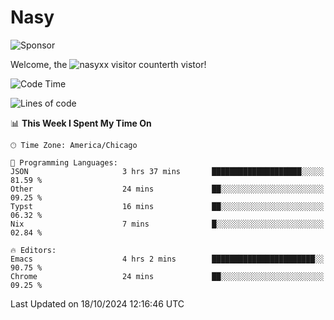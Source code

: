 # Nasy

<!--
<p align="center">
<img height="200" src="https://github-readme-stats.vercel.app/api?username=nasyxx&count_private=true&show_icons=true&theme=dracula&include_all_commits=true"/>
<img height="200" src="https://github-readme-stats.vercel.app/api/top-langs/?username=nasyxx&theme=dracula&hide=html,jupyter+notebook&count_private=true&show_icons=true"/>
</p>

  
----------------
-->

![Sponsor](https://img.shields.io/static/v1.svg?label=Sponsor&message=%E2%9D%A4&logo=GitHub&style=flat&color=pink)
 
Welcome, the ![nasyxx visitor counter](https://count.getloli.com/get/@nasyxx?theme=rule34)th vistor!
 
<!--START_SECTION:waka-->
![Code Time](http://img.shields.io/badge/Code%20Time-4%2C697%20hrs%2026%20mins-blue)

![Lines of code](https://img.shields.io/badge/From%20Hello%20World%20I%27ve%20Written-6.3%20million%20lines%20of%20code-blue)

📊 **This Week I Spent My Time On** 

```text
🕑︎ Time Zone: America/Chicago

💬 Programming Languages: 
JSON                     3 hrs 37 mins       ████████████████████░░░░░   81.59 % 
Other                    24 mins             ██░░░░░░░░░░░░░░░░░░░░░░░   09.25 % 
Typst                    16 mins             ██░░░░░░░░░░░░░░░░░░░░░░░   06.32 % 
Nix                      7 mins              █░░░░░░░░░░░░░░░░░░░░░░░░   02.84 % 

🔥 Editors: 
Emacs                    4 hrs 2 mins        ███████████████████████░░   90.75 % 
Chrome                   24 mins             ██░░░░░░░░░░░░░░░░░░░░░░░   09.25 % 
```


 Last Updated on 18/10/2024 12:16:46 UTC
<!--END_SECTION:waka-->

<!-- ![visitors](https://visitor-badge.laobi.icu/badge?page_id=nasyxx.nasyxx) -->
